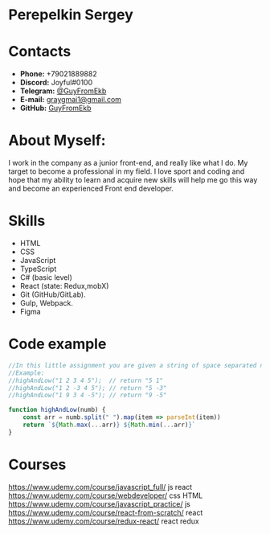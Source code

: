 # Perepelkin Sergey

# Contacts

- **Phone:** +79021889882
- **Discord:** Joyful#0100
- **Telegram:** [@GuyFromEkb](https://t.me/GuyFromEkb)
- **E-mail:** [graygmai1@gmail.com](graygmai1@gmail.com)
- **GitHub:** [GuyFromEkb](https://github.com/GuyFromEkb)

# About Myself:

I work in the company as a junior front-end, and really like what I do. My target to become a professional in my field. I love sport and coding and hope that my ability to learn and acquire new skills will help me go this way and become an experienced Front end developer.

# Skills

- HTML
- CSS
- JavaScript
- TypeScript
- C# (basic level)
- React (state: Redux,mobX)
- Git (GitHub/GitLab).
- Gulp, Webpack.
- Figma

# Code example

```js
//In this little assignment you are given a string of space separated numbers, and have to return the highest and lowest number.
//Example:
//highAndLow("1 2 3 4 5");  // return "5 1"
//highAndLow("1 2 -3 4 5"); // return "5 -3"
//highAndLow("1 9 3 4 -5"); // return "9 -5"

function highAndLow(numb) {
    const arr = numb.split(" ").map(item => parseInt(item))
    return `${Math.max(...arr)} ${Math.min(...arr)}`
}
```

# Courses
https://www.udemy.com/course/javascript_full/ js react
https://www.udemy.com/course/webdeveloper/ css HTML
https://www.udemy.com/course/javascript_practice/ js 
https://www.udemy.com/course/react-from-scratch/ react 
https://www.udemy.com/course/redux-react/ react redux